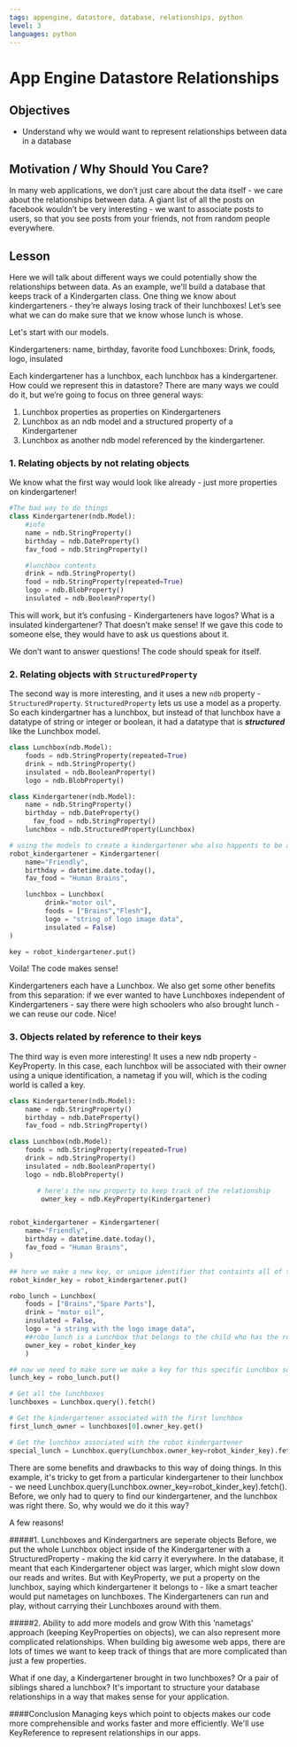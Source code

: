```yaml
---
tags: appengine, datastore, database, relationships, python
level: 3
languages: python
---
```


# App Engine Datastore Relationships

## Objectives

+ Understand why we would want to represent relationships between data in a database

## Motivation / Why Should You Care?

In many web applications, we don’t just care about the data itself - we care about the relationships between data. A giant list of all the posts on facebook wouldn’t be very interesting - we want to associate posts to users, so that you see posts from your friends, not from random people everywhere.

## Lesson

Here we will talk about different ways we could potentially show the relationships between data. As an example, we'll build a database that keeps track of a Kindergarten class. One thing we know about kindergarteners - they’re always losing track of their lunchboxes! Let’s see what we can do make sure that we know whose lunch is whose.

Let's start with our models. 

Kindergarteners: name, birthday, favorite food
Lunchboxes: Drink, foods, logo, insulated

Each kindergartener has a lunchbox, each lunchbox has a kindergartener. How could we represent this in datastore? There are many ways we could do it, but we’re going to focus on three general ways: 

1. Lunchbox properties as properties on Kindergarteners
2. Lunchbox as an ndb model and a structured property of a Kindergartener
3. Lunchbox as another ndb model referenced by the kindergartener.  

### 1. Relating objects by not relating objects

We know what the first way would look like already - just more properties on kindergartener!

```python
#The bad way to do things
class Kindergartener(ndb.Model):
	#info
	name = ndb.StringProperty()
	birthday = ndb.DateProperty()
	fav_food = ndb.StringProperty()

	#lunchbox contents
	drink = ndb.StringProperty()
	food = ndb.StringProperty(repeated=True)
	logo = ndb.BlobProperty()
	insulated = ndb.BooleanProperty()
```
This will work, but it’s confusing - Kindergarteners have logos? What is a insulated kindergartener? That doesn’t make sense! If we gave this code to someone else, they would have to ask us questions about it.

We don’t want to answer questions! The code should speak for itself.

### 2. Relating objects with `StructuredProperty`

The second way is more interesting, and it uses a new `ndb` property - `StructuredProperty`. `StructuredProperty` lets us use a model as a property. So each kindergartner has a lunchbox, but instead of that lunchbox have a datatype of string or integer or boolean, it had a datatype that is _**structured**_ like the Lunchbox model. 

```python
class Lunchbox(ndb.Model):
	foods = ndb.StringProperty(repeated=True)
	drink = ndb.StringProperty()
	insulated = ndb.BooleanProperty()
	logo = ndb.BlobProperty()

class Kindergartener(ndb.Model):
	name = ndb.StringProperty()
	birthday = ndb.DateProperty()
      fav_food = ndb.StringProperty()
	lunchbox = ndb.StructuredProperty(Lunchbox)

# using the models to create a kindergartener who also happents to be a robot!
robot_kindergartener = Kindergartener(
    name="Friendly",
    birthday = datetime.date.today(),
    fav_food = "Human Brains",

    lunchbox = Lunchbox(
         drink="motor oil",
         foods = ["Brains","Flesh"],
         logo = "string of logo image data",
         insulated = False)
)

key = robot_kindergartener.put()
```

Voila! The code makes sense!

Kindergarteners each have a Lunchbox. We also get some other benefits from this separation: if we ever wanted to have Lunchboxes independent of Kindergarteners - say there were high schoolers who also brought lunch - we can reuse our code. Nice!

### 3. Objects related by reference to their keys

The third way is even more interesting! It uses a new ndb property - KeyProperty. In this case, each lunchbox will be associated with their owner using a unique identification, a nametag if you will, which is the coding world is called a key.

```python
class Kindergartener(ndb.Model):
	name = ndb.StringProperty()
	birthday = ndb.DateProperty()
	fav_food = ndb.StringProperty()

class Lunchbox(ndb.Model):
	foods = ndb.StringProperty(repeated=True)
	drink = ndb.StringProperty()
	insulated = ndb.BooleanProperty()
	logo = ndb.BlobProperty()

       # here's the new property to keep track of the relationship
        owner_key = ndb.KeyProperty(Kindergartener)


robot_kindergartener = Kindergartener(
    name="Friendly",
    birthday = datetime.date.today(),
    fav_food = "Human Brains",
)

## here we make a new key, or unique identifier that containts all of the information for robot_kindergartener
robot_kinder_key = robot_kindergartener.put()

robo_lunch = Lunchbox(
	foods = ["Brains","Spare Parts"],
	drink = "motor oil",
	insulated = False,
	logo = "a string with the logo image data",
	##robo_lunch is a Lunchbox that belongs to the child who has the robot_kinder_key 
	owner_key = robot_kinder_key 
	)

## now we need to make sure we make a key for this specific Lunchbox so we can access it later
lunch_key = robo_lunch.put()

# Get all the lunchboxes
lunchboxes = Lunchbox.query().fetch()

# Get the kindergartener associated with the first lunchbox
first_lunch_owner = lunchboxes[0].owner_key.get()

# Get the lunchbox associated with the robot kindergartener 
special_lunch = Lunchbox.query(Lunchbox.owner_key=robot_kinder_key).fetch()
```

There are some benefits and drawbacks to this way of doing things. In this example, it's tricky to get from a particular kindergartener to their lunchbox - we need Lunchbox.query(Lunchbox.owner_key=robot_kinder_key).fetch(). Before, we only had to query to find our kindergartener, and the lunchbox was right there. So, why would we do it this way?

A few reasons!

#####1. Lunchboxes and Kindergartners are seperate objects
Before, we put the whole Lunchbox object inside of the Kindergartener with a StructuredProperty - making the kid carry it everywhere. In the database, it meant that each Kindergartener object was larger, which might slow down our reads and writes. But with KeyProperty, we put a property on the lunchbox, saying which kindergartener it belongs to - like a smart teacher would put nametages on lunchboxes. The Kindergarteners can run and play, without carrying their Lunchboxes around with them.

#####2. Ability to add more models and grow
With this ‘nametags’ approach (keeping KeyProperties on objects), we can also represent more complicated relationships. When building big awesome web apps, there are lots of times we want to keep track of things that are more complicated than just a few properties.

What if one day, a Kindergartener brought in two lunchboxes? Or a pair of siblings shared a lunchbox? It's important to structure your database relationships in a way that makes sense for your application.

####Conclusion
Managing keys which point to objects makes our code more comprehensible and works faster and more efficiently. We'll use KeyReference to represent relationships in our apps.
